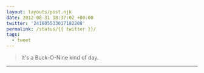 ```yaml
---
layout: layouts/post.njk
date: 2012-08-31 18:37:02 +00:00
twitter: '241605533017182208'
permalink: /status/{{ twitter }}/
tags: 
  - tweet
---
```


> It's a Buck-O-Nine kind of day.

---
